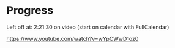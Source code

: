 # Progress

Left off at: 2:21:30 on video (start on calendar with FullCalendar)

https://www.youtube.com/watch?v=wYpCWwD1oz0
